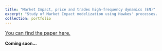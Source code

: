 ```yaml
---
title: "Market Impact, price and trades high-frequency dynamics (EN)"
excerpt: "Study of Market Impact modelization using Hawkes' processes. <br/><br/><img src='https://www.mathworks.com/matlabcentral/mlc-downloads/downloads/submissions/17983/versions/2/previews/hawkes/html/hawkesdemo_02.png'>"
collection: portfolio
---
```


<a style="line-height: 1.5;" href="http://AbdollahRida.github.io/MAP511_Rapport.pdf"><span style="color: #333333;"><span style="font-size: medium;">You can find the paper here.</span></span></a>

**Coming soon...**

